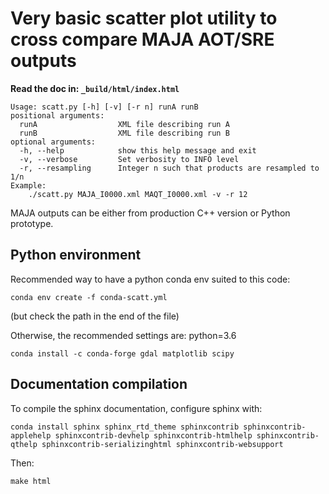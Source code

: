 # Very basic scatter plot utility to cross compare MAJA AOT/SRE outputs

**Read the doc in: ```_build/html/index.html```**

```
Usage: scatt.py [-h] [-v] [-r n] runA runB
positional arguments:
  runA                  XML file describing run A
  runB                  XML file describing run B
optional arguments:
  -h, --help            show this help message and exit
  -v, --verbose         Set verbosity to INFO level
  -r, --resampling      Integer n such that products are resampled to 1/n
Example:
    ./scatt.py MAJA_I0000.xml MAQT_I0000.xml -v -r 12
```
MAJA outputs can be either from production C++ version or Python prototype.


## Python environment

Recommended way to have a python conda env suited to this code:
```
conda env create -f conda-scatt.yml
```
(but check the path in the end of the file)


Otherwise, the recommended settings are:
python=3.6
```
conda install -c conda-forge gdal matplotlib scipy
```

## Documentation compilation

To compile the sphinx documentation, configure sphinx with:
```
conda install sphinx sphinx_rtd_theme sphinxcontrib sphinxcontrib-applehelp sphinxcontrib-devhelp sphinxcontrib-htmlhelp sphinxcontrib-qthelp sphinxcontrib-serializinghtml sphinxcontrib-websupport
```

Then:
```
make html
```
